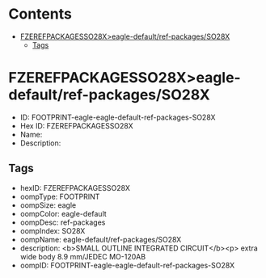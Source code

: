 



Contents
========

* [FZEREFPACKAGESSO28X>eagle-default/ref-packages/SO28X](#fzerefpackagesso28xeagle-defaultref-packagesso28x)
	* [Tags](#tags)

# FZEREFPACKAGESSO28X>eagle-default/ref-packages/SO28X

- ID: FOOTPRINT-eagle-eagle-default-ref-packages-SO28X
- Hex ID: FZEREFPACKAGESSO28X
- Name: 
- Description: 

## Tags

- hexID: FZEREFPACKAGESSO28X
- oompType: FOOTPRINT
- oompSize: eagle
- oompColor: eagle-default
- oompDesc: ref-packages
- oompIndex: SO28X
- oompName: eagle-default/ref-packages/SO28X
- description: &lt;b&gt;SMALL OUTLINE INTEGRATED CIRCUIT&lt;/b&gt;&lt;p&gt;&#xD;
extra wide body 8.9 mm/JEDEC MO-120AB
- oompID: FOOTPRINT-eagle-eagle-default-ref-packages-SO28X
